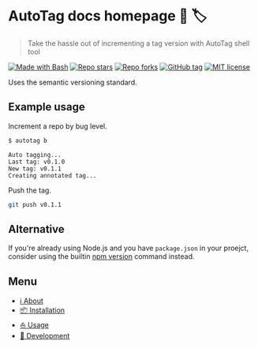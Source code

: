 # AutoTag docs homepage 🤖 🏷️
> Take the hassle out of incrementing a tag version with AutoTag shell tool

[![Made with Bash](https://img.shields.io/badge/Made%20with-Bash-blue.svg)](https://www.gnu.org/software/bash/)
[![Repo stars](https://img.shields.io/github/stars/MichaelCurrin/auto-tag?style=social)](https://github.com/MichaelCurrin/auto-tag)
[![Repo forks](https://img.shields.io/github/forks/MichaelCurrin/auto-tag?style=social)](https://github.com/MichaelCurrin/auto-tag)
[![GitHub tag](https://img.shields.io/github/tag/MichaelCurrin/auto-tag.svg)](https://GitHub.com/MichaelCurrin/auto-tag/tags/)
[![MIT license](https://img.shields.io/badge/License-MIT-blue.svg)](https://github.com/MichaelCurrin/auto-tag/blob/master/LICENSE)

Uses the semantic versioning standard.


## Example usage

Increment a repo by bug level.

```sh
$ autotag b
```
```
Auto tagging...
Last tag: v0.1.0
New tag: v0.1.1
Creating annotated tag...
```

Push the tag.

```sh
git push v0.1.1
```

## Alternative

If you're already using Node.js and you have `package.json` in your proejct, consider using the builtin [npm version](https://github.com/MichaelCurrin/cheatsheets/blob/master/cheatsheets/javascript/npm/version.md) command instead.


## Menu

- [ℹ️ About](about)
- [📦 Installation](installation)
- [⛵ Usage](usage)
- [🚧 Development](development)
